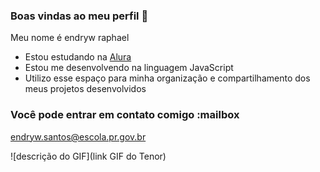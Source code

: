 ### Boas vindas ao meu perfil 🥇

Meu nome é endryw raphael

- Estou estudando na [Alura](https://www.alura.com.br)
- Estou me desenvolvendo na linguagem JavaScript
- Utilizo esse espaço para minha organização e compartilhamento dos meus projetos desenvolvidos

### Você pode entrar em contato comigo :mailbox

endryw.santos@escola.pr.gov.br

![descrição do GIF](link GIF do Tenor)

